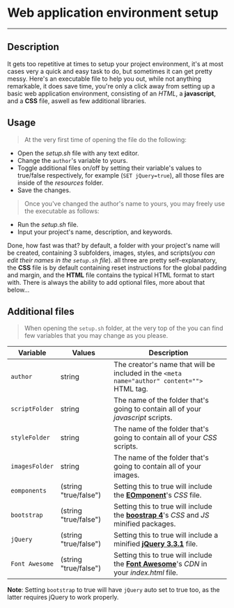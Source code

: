 # Web application environment setup
---

## Description
It gets too repetitive at times to setup your project environment, it's at most cases very a quick and easy task to do, but sometimes it can get pretty messy. Here's an executable file to help you out, while not anything remarkable, it does save time, you're only a click away from setting up a basic web application environment, consisting of an *HTML*, a **javascript**, and a **CSS** file, aswell as few additional libraries.

## Usage
> At the very first time of opening the file do the following:
- Open the *setup.sh* file with any text editor.
- Change the `author`'s variable to yours.
- Toggle additional files on/off by setting their variable's values to true/false respectively, for example (`SET jQuery=true`), all those files are inside of the *resources* folder.
- Save the changes.

> Once you've changed the author's name to yours, you may freely use the executable as follows:
- Run the *setup.sh* file.
- Input your project's name, description, and keywords.

Done, how fast was that? by default, a folder with your project's name will be created, containing 3 subfolders, images, styles, and scripts(*you can edit their names in the `setup.sh` file*). all three are pretty self-explanatory, the **CSS** file is by default containing reset instructions for the global padding and margin, and the **HTML** file contains the typical HTML format to start with.
There is always the ability to add optional files, more about that below...

## Additional files
> When opening the `setup.sh` folder, at the very top of the you can find few variables that you may change as you please.

|**Variable**|**Values**|**Description**|
|------------|----------|---------------|
|`author`    |string    |The creator's name that will be included in the `<meta name="author" content="">` HTML tag.|
|`scriptFolder`|string|The name of the folder that's going to contain all of your _javascript_ scripts.|
|`styleFolder`|string|The name of the folder that's going to contain all of your _CSS_ scripts.|
|`imagesFolder`|string|The name of the folder that's going to contain all of your images.|
|`eomponents`|(string "true/false")|Setting this to true will include the [__EOmponent__](https://github.com/EOussama/EOmponents)'s _CSS_ file.|
|`bootstrap`|(string "true/false")|Setting this to true will include the [__boostrap 4__](https://getbootstrap.com/)'s _CSS_ and _JS_ minified packages.|
|`jQuery`|(string "true/false")|Setting this to true will include a minified [__jQuery 3.3.1__](https://jquery.com/) file.|
|`Font Awesome`|(string "true/false")|Setting this to true will include the [__Font Awesome__](https://fontawesome.com/)'s _CDN_ in your _index.html_ file.|

**Note**: Setting `bootstrap` to true will have `jQuery` auto set to true too, as the latter requires jQuery to work properly.
